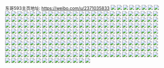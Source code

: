 东哥593主页地址: https://weibo.com/u/2371035833 
![](https://wx4.sinaimg.cn/mw2000/8d5322b9ly1h9epa8rjllj22c0340b2a.jpg) 
![](https://wx4.sinaimg.cn/mw2000/8d5322b9ly1h88lnkz0b0j20wi1ycnpd.jpg) 
![](https://wx4.sinaimg.cn/mw2000/8d5322b9ly1h3vcmu0v6mj22yo1o04qp.jpg) 
![](https://wx4.sinaimg.cn/mw2000/8d5322b9ly1h3vcms73avj20u01hc7ay.jpg) 
![](https://wx4.sinaimg.cn/mw2000/8d5322b9ly1h0upcgoj78j20s033vqv5.jpg) 
![](https://wx4.sinaimg.cn/mw2000/8d5322b9ly1h0upck37kvj20s033vkjl.jpg) 
![](https://wx4.sinaimg.cn/mw2000/8d5322b9ly1h0upcl55ykj211c33vx6p.jpg) 
![](https://wx4.sinaimg.cn/mw2000/8d5322b9ly1h0upcnobkhj22c033ve84.jpg) 
![](https://wx4.sinaimg.cn/mw2000/8d5322b9ly1h0upfk1060j21n9270e81.jpg) 
![](https://wx4.sinaimg.cn/mw2000/8d5322b9ly1h09u5xwfl4j20zo0j9djq.jpg) 
![](https://wx4.sinaimg.cn/mw2000/8d5322b9ly1h09u8gx9zrj21400u0guh.jpg) 
![](https://wx4.sinaimg.cn/mw2000/8d5322b9ly1gi0i00ia2lj20jd0qu1ji.jpg) 
![](https://wx4.sinaimg.cn/mw2000/8d5322b9ly1g9rxv05cxsj22c0340hdt.jpg) 
![](https://wx4.sinaimg.cn/mw2000/8d5322b9ly1g9rxv0rdhmj20k00zk463.jpg) 
![](https://wx4.sinaimg.cn/mw2000/8d5322b9ly1g9isz22tuvj23402c0kjl.jpg) 
![](https://wx4.sinaimg.cn/mw2000/8d5322b9ly1g9isz0u9d3j219v0psaj6.jpg) 
![](https://wx4.sinaimg.cn/mw2000/8d5322b9ly1g9isz3t2tij21cn0rc15u.jpg) 
![](https://wx4.sinaimg.cn/mw2000/8d5322b9ly1g9isz64msqj22c0340u11.jpg) 
![](https://wx4.sinaimg.cn/mw2000/8d5322b9ly1g9isz7jw3xj23402c07wi.jpg) 
![](https://wx4.sinaimg.cn/mw2000/8d5322b9ly1g9isz8iknpj23402c0b29.jpg) 
![](https://wx4.sinaimg.cn/mw2000/8d5322b9ly1g590338j8mj21401z4b29.jpg) 
![](https://wx4.sinaimg.cn/mw2000/8d5322b9ly1g32bgvxbihj20md0tugox.jpg) 
![](https://wx4.sinaimg.cn/mw2000/8d5322b9ly1g32bgwt8r8j22c0340ar8.jpg) 
![](https://wx4.sinaimg.cn/mw2000/8d5322b9ly1g32bgxmao7j208y08ca9v.jpg) 
![](https://wx4.sinaimg.cn/mw2000/8d5322b9ly1g32bgyanavj21401z41kx.jpg) 
![](https://wx4.sinaimg.cn/mw2000/8d5322b9ly1g32bh0e9yij22c0340npe.jpg) 
![](https://wx4.sinaimg.cn/mw2000/8d5322b9ly1g32bh2cxg3j20v91vonpe.jpg) 
![](https://wx4.sinaimg.cn/mw2000/8d5322b9ly1g32bh3jqzvj22c03404qp.jpg) 
![](https://wx4.sinaimg.cn/mw2000/8d5322b9ly1g32bgvl7plj20k00iwq32.jpg) 
![](https://wx4.sinaimg.cn/mw2000/8d5322b9ly1g2v0g3ukc4j23402c0b29.jpg) 
![](https://wx4.sinaimg.cn/mw2000/8d5322b9ly1g2v0g5c16zj20m80m8wfa.jpg) 
![](https://wx4.sinaimg.cn/mw2000/8d5322b9ly1g2v0g6h70cj22c0340qv5.jpg) 
![](https://wx4.sinaimg.cn/mw2000/8d5322b9ly1g2sy4umk9uj22c02c0tqk.jpg) 
![](https://wx4.sinaimg.cn/mw2000/8d5322b9ly1g2sy4wfp4sj22c02c0hdu.jpg) 
![](https://wx4.sinaimg.cn/mw2000/8d5322b9ly1g2sy4z34ddj22c02c0npe.jpg) 
![](https://wx4.sinaimg.cn/mw2000/8d5322b9ly1g2sy50tf1wj23402c0b29.jpg) 
![](https://wx4.sinaimg.cn/mw2000/8d5322b9ly1g2sy4u1k1sj20hm0fvabj.jpg) 
![](https://wx4.sinaimg.cn/mw2000/8d5322b9ly1g2sy52bmq1j20u01hcnbq.jpg) 
![](https://wx4.sinaimg.cn/mw2000/8d5322b9ly1g2ca2vypuvj21400u0ace.jpg) 
![](https://wx4.sinaimg.cn/mw2000/8d5322b9ly1g21w2bhblyj20u0140ti3.jpg) 
![](https://wx4.sinaimg.cn/mw2000/8d5322b9ly1g21w2b2fcdj20u0140k0w.jpg) 
![](https://wx4.sinaimg.cn/mw2000/8d5322b9ly1g21w2bsd7mj20u0140k1t.jpg) 
![](https://wx4.sinaimg.cn/mw2000/8d5322b9ly1g21w2c12d6j20u014079v.jpg) 
![](https://wx4.sinaimg.cn/mw2000/8d5322b9ly1g20pymysijj20u0140apm.jpg) 
![](https://wx4.sinaimg.cn/mw2000/8d5322b9ly1g20pypdxglj20u014016x.jpg) 
![](https://wx4.sinaimg.cn/mw2000/8d5322b9ly1g20pyptk12j20u0140n50.jpg) 
![](https://wx4.sinaimg.cn/mw2000/8d5322b9ly1g20pyq7cvvj21400u0n0p.jpg) 
![](https://wx4.sinaimg.cn/mw2000/8d5322b9ly1g20pyqijzej21400u0q6u.jpg) 
![](https://wx4.sinaimg.cn/mw2000/8d5322b9ly1g20pyqz3stj21400u0jyz.jpg) 
![](https://wx4.sinaimg.cn/mw2000/8d5322b9ly1g20pyri6vfj20u014011k.jpg) 
![](https://wx4.sinaimg.cn/mw2000/8d5322b9ly1g20pyruwxkj21400u0afo.jpg) 
![](https://wx4.sinaimg.cn/mw2000/8d5322b9ly1g20pysalr5j21400u0the.jpg) 
![](https://wx4.sinaimg.cn/mw2000/8d5322b9ly1g20pwu3dtpj21400u0130.jpg) 
![](https://wx4.sinaimg.cn/mw2000/8d5322b9ly1g20pwvoskhj20u01400y3.jpg) 
![](https://wx4.sinaimg.cn/mw2000/8d5322b9ly1g20pww2cvfj20u0140tdt.jpg) 
![](https://wx4.sinaimg.cn/mw2000/8d5322b9ly1g20pwvc151j20u013yk26.jpg) 
![](https://wx4.sinaimg.cn/mw2000/8d5322b9ly1g20pwtkl7tj20u00zg0z4.jpg) 
![](https://wx4.sinaimg.cn/mw2000/8d5322b9ly1g20pwwejxcj21400u0gst.jpg) 
![](https://wx4.sinaimg.cn/mw2000/8d5322b9ly1g20pwwt6bzj20u01407an.jpg) 
![](https://wx4.sinaimg.cn/mw2000/8d5322b9ly1g20pwx9fdlj20u0140wnv.jpg) 
![](https://wx4.sinaimg.cn/mw2000/8d5322b9ly1g20pwxvgcuj21400u013l.jpg) 
![](https://wx4.sinaimg.cn/mw2000/8d5322b9ly1g20prkgspsj20ux0u0tdu.jpg) 
![](https://wx4.sinaimg.cn/mw2000/8d5322b9ly1g20prkzyobj21400u045w.jpg) 
![](https://wx4.sinaimg.cn/mw2000/8d5322b9ly1g20prlcv33j20u0140jxg.jpg) 
![](https://wx4.sinaimg.cn/mw2000/8d5322b9ly1g20prlp4bcj20u0140gqx.jpg) 
![](https://wx4.sinaimg.cn/mw2000/8d5322b9ly1g20prm1102j20u0140q8j.jpg) 
![](https://wx4.sinaimg.cn/mw2000/8d5322b9ly1g20prmeumhj20u0140q95.jpg) 
![](https://wx4.sinaimg.cn/mw2000/8d5322b9ly1g20prmtmo4j20u0140gs0.jpg) 
![](https://wx4.sinaimg.cn/mw2000/8d5322b9ly1g20prn4yzij20u0140teq.jpg) 
![](https://wx4.sinaimg.cn/mw2000/8d5322b9ly1g20prnlcmvj20u0140dmt.jpg) 
![](https://wx4.sinaimg.cn/mw2000/8d5322b9ly1g20pe9oc96j20u0140wtd.jpg) 
![](https://wx4.sinaimg.cn/mw2000/8d5322b9ly1g20peaaxqrj20u0140ws6.jpg) 
![](https://wx4.sinaimg.cn/mw2000/8d5322b9ly1g20peanhfhj20u0140te1.jpg) 
![](https://wx4.sinaimg.cn/mw2000/8d5322b9ly1g20pebabtyj21400u0qb2.jpg) 
![](https://wx4.sinaimg.cn/mw2000/8d5322b9ly1g20pebp7edj20u01407cm.jpg) 
![](https://wx4.sinaimg.cn/mw2000/8d5322b9ly1g20pec29uvj20u0140agl.jpg) 
![](https://wx4.sinaimg.cn/mw2000/8d5322b9ly1g20pecntrdj20u0140qaw.jpg) 
![](https://wx4.sinaimg.cn/mw2000/8d5322b9ly1g20pedh1cbj20u0140kc2.jpg) 
![](https://wx4.sinaimg.cn/mw2000/8d5322b9ly1g20pee0j3tj20u013ygsf.jpg) 
![](https://wx4.sinaimg.cn/mw2000/8d5322b9ly1g207i7v36zj22c03401kx.jpg) 
![](https://wx4.sinaimg.cn/mw2000/8d5322b9ly1g207ibd6x5j22c03404qp.jpg) 
![](https://wx4.sinaimg.cn/mw2000/8d5322b9ly1g207iee6cyj23402c0qse.jpg) 
![](https://wx4.sinaimg.cn/mw2000/8d5322b9ly1g207i49ur1j20j60y2t9p.jpg) 
![](https://wx4.sinaimg.cn/mw2000/8d5322b9ly1g207iqfggrj22c0340npg.jpg) 
![](https://wx4.sinaimg.cn/mw2000/8d5322b9ly1g207i3m43yj207y088jr9.jpg) 
![](https://wx4.sinaimg.cn/mw2000/8d5322b9ly1g1yeazdwa9j22c02c07wi.jpg) 
![](https://wx4.sinaimg.cn/mw2000/8d5322b9ly1g1yeb0ry2aj20u01hc1ed.jpg) 
![](https://wx4.sinaimg.cn/mw2000/8d5322b9ly1g1yeb11ji8j20u00ru0wt.jpg) 
![](https://wx4.sinaimg.cn/mw2000/8d5322b9ly1g1yebbyxinj20tz1sye81.jpg) 
![](https://wx4.sinaimg.cn/mw2000/8d5322b9ly1g1yeb2szbfj22c0340kby.jpg) 
![](https://wx4.sinaimg.cn/mw2000/8d5322b9ly1g1yeb3wc7zj20v91vox50.jpg) 
![](https://wx4.sinaimg.cn/mw2000/8d5322b9ly1g1yeb4pbnrj22ds1sgtqt.jpg) 
![](https://wx4.sinaimg.cn/mw2000/8d5322b9ly1g1yeb5bzgvj20yi0phjxc.jpg) 
![](https://wx4.sinaimg.cn/mw2000/8d5322b9ly1g1yeaxemi1j20k00zkwly.jpg) 
![](https://wx4.sinaimg.cn/mw2000/8d5322b9ly1g1w4g4pqymj21z4140no0.jpg) 
![](https://wx4.sinaimg.cn/mw2000/8d5322b9ly1g1w4h76w29j20u01hcnpd.jpg) 
![](https://wx4.sinaimg.cn/mw2000/8d5322b9ly1g1w4h5nky9j21hc0u0b29.jpg) 
![](https://wx4.sinaimg.cn/mw2000/8d5322b9ly1g1w4g30zh0j22c0340kjl.jpg) 
![](https://wx4.sinaimg.cn/mw2000/8d5322b9ly1g1w4grd4eej22c03404qp.jpg) 
![](https://wx4.sinaimg.cn/mw2000/8d5322b9ly1g1w4gsy79lj20u01hc187.jpg) 
![](https://wx4.sinaimg.cn/mw2000/8d5322b9ly1g1w4gxu6xzj23402c0hdv.jpg) 
![](https://wx4.sinaimg.cn/mw2000/8d5322b9ly1g1w4h0p6yaj22c0340qv5.jpg) 
![](https://wx4.sinaimg.cn/mw2000/8d5322b9ly1g1w4h3ics3j22c0340e81.jpg) 
![](https://wx4.sinaimg.cn/mw2000/8d5322b9ly1g1v2yqj8eyj20l40xiju8.jpg) 
![](https://wx4.sinaimg.cn/mw2000/8d5322b9ly1g1t9w6w123j215o15ox6p.jpg) 
![](https://wx4.sinaimg.cn/mw2000/8d5322b9ly1g1t9wkzkc1j215o15o4qq.jpg) 
![](https://wx4.sinaimg.cn/mw2000/8d5322b9ly1g1t9wtq0wtj215o15o1ky.jpg) 
![](https://wx4.sinaimg.cn/mw2000/8d5322b9ly1g1ta00mck0j215o15o1ky.jpg) 
![](https://wx4.sinaimg.cn/mw2000/8d5322b9ly1g1t9w1nxv2j215o15ox6p.jpg) 
![](https://wx4.sinaimg.cn/mw2000/8d5322b9ly1g1ta01y41mj215o15ou0x.jpg) 
![](https://wx4.sinaimg.cn/mw2000/8d5322b9ly1g1ta02rtmtj215o15oqv5.jpg) 
![](https://wx4.sinaimg.cn/mw2000/8d5322b9ly1g1ta03o5njj215o15o7wi.jpg) 
![](https://wx4.sinaimg.cn/mw2000/8d5322b9ly1g1ta04zaerj21hf1z4npf.jpg) 
![](https://wx4.sinaimg.cn/mw2000/8d5322b9ly1g1t9zuxgvyj20u00u0dnt.jpg) 
![](https://wx4.sinaimg.cn/mw2000/8d5322b9ly1g1t9zvg8fdj20u00u0qet.jpg) 
![](https://wx4.sinaimg.cn/mw2000/8d5322b9ly1g1t9zw9fd1j20u00u07fs.jpg) 
![](https://wx4.sinaimg.cn/mw2000/8d5322b9ly1g1t9zwvfsuj20u00u07fx.jpg) 
![](https://wx4.sinaimg.cn/mw2000/8d5322b9ly1g1t9zxk4ibj20u00u010y.jpg) 
![](https://wx4.sinaimg.cn/mw2000/8d5322b9ly1g1t9zuchfwj20u00u0gow.jpg) 
![](https://wx4.sinaimg.cn/mw2000/8d5322b9ly1g1t9zxzf7mj20u013yn55.jpg) 
![](https://wx4.sinaimg.cn/mw2000/8d5322b9ly1g1t9zz05glj20oc13vn8c.jpg) 
![](https://wx4.sinaimg.cn/mw2000/8d5322b9ly1g1t9zzrl22j20u00u0wjs.jpg) 
![](https://wx4.sinaimg.cn/mw2000/8d5322b9ly1g1s8m20xwhj23402c0npd.jpg) 
![](https://wx4.sinaimg.cn/mw2000/8d5322b9ly1g1s8m3vgesj22c02c0e67.jpg) 
![](https://wx4.sinaimg.cn/mw2000/8d5322b9ly1g1s8m5q2vij23402c0b29.jpg) 
![](https://wx4.sinaimg.cn/mw2000/8d5322b9ly1g1s8m7gqn4j23402c0b29.jpg) 
![](https://wx4.sinaimg.cn/mw2000/8d5322b9ly1g1s8lzu5ihj23402c01ky.jpg) 
![](https://wx4.sinaimg.cn/mw2000/8d5322b9ly1g1s8m9ywqkj23402c07wi.jpg) 
![](https://wx4.sinaimg.cn/mw2000/8d5322b9ly1g1s8mbq98aj23402c01jx.jpg) 
![](https://wx4.sinaimg.cn/mw2000/8d5322b9ly1g1s8mdes7pj23402c0e3u.jpg) 
![](https://wx4.sinaimg.cn/mw2000/8d5322b9ly1g1s8mfb0ibj22c0340e81.jpg) 
![](https://wx4.sinaimg.cn/mw2000/8d5322b9ly1g1s84z97ujj23402c07wi.jpg) 
![](https://wx4.sinaimg.cn/mw2000/8d5322b9ly1g1s84zog06j20u01hcdo9.jpg) 
![](https://wx4.sinaimg.cn/mw2000/8d5322b9ly1g1s850uv3tj22c03407wh.jpg) 
![](https://wx4.sinaimg.cn/mw2000/8d5322b9ly1g1s852qxdzj22c0340b29.jpg) 
![](https://wx4.sinaimg.cn/mw2000/8d5322b9ly1g1s854hwbhj22c02c01kx.jpg) 
![](https://wx4.sinaimg.cn/mw2000/8d5322b9ly1g1s858dj2mj21hf1z4e81.jpg) 
![](https://wx4.sinaimg.cn/mw2000/8d5322b9ly1g1s859035fj21hf1z47wh.jpg) 
![](https://wx4.sinaimg.cn/mw2000/8d5322b9ly1g1s85am4lbj23402c0kjl.jpg) 
![](https://wx4.sinaimg.cn/mw2000/8d5322b9ly1g1s85c89juj22c02c0b29.jpg) 
![](https://wx4.sinaimg.cn/mw2000/8d5322b9ly1g1s83w9nokj22c02c0h8g.jpg) 
![](https://wx4.sinaimg.cn/mw2000/8d5322b9ly1g1s83umystj22c03401ky.jpg) 
![](https://wx4.sinaimg.cn/mw2000/8d5322b9ly1g1s83yuos6j22c0340hdu.jpg) 
![](https://wx4.sinaimg.cn/mw2000/8d5322b9ly1g1s840r2nkj21sg1sgnf8.jpg) 
![](https://wx4.sinaimg.cn/mw2000/8d5322b9ly1g1s8423dagj22c03401jh.jpg) 
![](https://wx4.sinaimg.cn/mw2000/8d5322b9ly1g1s843vov4j22c0340kjl.jpg) 
![](https://wx4.sinaimg.cn/mw2000/8d5322b9ly1g1s8453t2pj20u01hcwzx.jpg) 
![](https://wx4.sinaimg.cn/mw2000/8d5322b9ly1g1s846v9hfj22c0340e82.jpg) 
![](https://wx4.sinaimg.cn/mw2000/8d5322b9ly1g1s84953xzj23402c0u0x.jpg) 
![](https://wx4.sinaimg.cn/mw2000/8d5322b9ly1g1s83138zlj22c0340e81.jpg) 
![](https://wx4.sinaimg.cn/mw2000/8d5322b9ly1g1s8342817j22c03404qq.jpg) 
![](https://wx4.sinaimg.cn/mw2000/8d5322b9ly1g1s8362u8jj22c03407wh.jpg) 
![](https://wx4.sinaimg.cn/mw2000/8d5322b9ly1g1s839sc2vj22c0340npd.jpg) 
![](https://wx4.sinaimg.cn/mw2000/8d5322b9ly1g1s83807vtj22c02c0b29.jpg) 
![](https://wx4.sinaimg.cn/mw2000/8d5322b9ly1g1s82z1un0j22c0340b29.jpg) 
![](https://wx4.sinaimg.cn/mw2000/8d5322b9ly1g1s83b71e4j21z41hf4qp.jpg) 
![](https://wx4.sinaimg.cn/mw2000/8d5322b9ly1g1s83bvbpjj21z41404qp.jpg) 
![](https://wx4.sinaimg.cn/mw2000/8d5322b9ly1g1s83dtqhqj23402c0qv5.jpg) 
![](https://wx4.sinaimg.cn/mw2000/8d5322b9ly1g1qwp9j4isj23402c0hdt.jpg) 
![](https://wx4.sinaimg.cn/mw2000/8d5322b9ly1g1qwpeer60j22c0340b2b.jpg) 
![](https://wx4.sinaimg.cn/mw2000/8d5322b9ly1g1qwphce0nj22c0340e81.jpg) 
![](https://wx4.sinaimg.cn/mw2000/8d5322b9ly1g1qwpiea90j20nm0viaec.jpg) 
![](https://wx4.sinaimg.cn/mw2000/8d5322b9ly1g1jm3c8ryjj20u01hc7kh.jpg) 
![](https://wx4.sinaimg.cn/mw2000/8d5322b9ly1g1e8e3yheoj23402c0npd.jpg) 
![](https://wx4.sinaimg.cn/mw2000/8d5322b9ly1g1e8e5m8woj20u01hcgym.jpg) 
![](https://wx4.sinaimg.cn/mw2000/8d5322b9ly1g1e8e6sx7zj22c0340b2a.jpg) 
![](https://wx4.sinaimg.cn/mw2000/8d5322b9ly1g1e8ecrz6oj20v91voqvf.jpg) 
![](https://wx4.sinaimg.cn/mw2000/8d5322b9ly1g1e8edwgqoj22c0340b29.jpg) 
![](https://wx4.sinaimg.cn/mw2000/8d5322b9ly1g1e8efk64qj22c0340hdu.jpg) 
![](https://wx4.sinaimg.cn/mw2000/8d5322b9ly1g1e8ei3y4bj22c03401ky.jpg) 
![](https://wx4.sinaimg.cn/mw2000/8d5322b9ly1g1a4cwb9bbj21401z4hdt.jpg) 
![](https://wx4.sinaimg.cn/mw2000/8d5322b9ly1g183i6x2dfj22c0340kht.jpg) 
![](https://wx4.sinaimg.cn/mw2000/8d5322b9ly1g183i4cnlpj22c0340txo.jpg) 
![](https://wx4.sinaimg.cn/mw2000/8d5322b9ly1g0tg93wdkbj23402c01kx.jpg) 
![](https://wx4.sinaimg.cn/mw2000/8d5322b9ly1g0tg977ripj22c0340hdt.jpg) 
![](https://wx4.sinaimg.cn/mw2000/8d5322b9ly1g0tg8wvlluj22c0340hdt.jpg) 
![](https://wx4.sinaimg.cn/mw2000/8d5322b9ly1g0tgackis9j21401z44qp.jpg) 
![](https://wx4.sinaimg.cn/mw2000/8d5322b9ly1g0guhg15e3j21sg2ds1fc.jpg) 
![](https://wx4.sinaimg.cn/mw2000/8d5322b9ly1g06croq3qtj23402c0e81.jpg) 
![](https://wx4.sinaimg.cn/mw2000/8d5322b9ly1g06crrchagj23402c0e81.jpg) 
![](https://wx4.sinaimg.cn/mw2000/8d5322b9ly1g06crumkhij22c02c0qv6.jpg) 
![](https://wx4.sinaimg.cn/mw2000/8d5322b9ly1g06crvvig2j23402c07wi.jpg) 
![](https://wx4.sinaimg.cn/mw2000/8d5322b9ly1g06crzc3nbj22c0340qv5.jpg) 
![](https://wx4.sinaimg.cn/mw2000/8d5322b9ly1g06cs1ys93j22c0340e82.jpg) 
![](https://wx4.sinaimg.cn/mw2000/8d5322b9ly1g06cs3x3qpj22c0340b2a.jpg) 
![](https://wx4.sinaimg.cn/mw2000/8d5322b9ly1g06cs6bedcj21hf1z4hdt.jpg) 
![](https://wx4.sinaimg.cn/mw2000/8d5322b9ly1g06cs7olh6j22c0340x6p.jpg) 
![](https://wx4.sinaimg.cn/mw2000/8d5322b9ly1g01f5c6zuoj21400u0wgf.jpg) 
![](https://wx4.sinaimg.cn/mw2000/8d5322b9ly1g00l3vumxaj23402c04qp.jpg) 
![](https://wx4.sinaimg.cn/mw2000/8d5322b9ly1g00l3t37icj23402c0b29.jpg) 
![](https://wx4.sinaimg.cn/mw2000/8d5322b9ly1g00l4hxez8j23402c0e81.jpg) 
![](https://wx4.sinaimg.cn/mw2000/8d5322b9ly1g00l4n1cnaj22c03401kx.jpg) 
![](https://wx4.sinaimg.cn/mw2000/8d5322b9ly1g00l4orqeij20u01hcdsi.jpg) 
![](https://wx4.sinaimg.cn/mw2000/8d5322b9ly1g00l4pdkauj20u01hc7ha.jpg) 
![](https://wx4.sinaimg.cn/mw2000/8d5322b9ly1g00l4pmed3j20c80bo3ym.jpg) 
![](https://wx4.sinaimg.cn/mw2000/8d5322b9ly1g00l4r16slj21z41401kx.jpg) 
![](https://wx4.sinaimg.cn/mw2000/8d5322b9ly1g00l4rfmd7j20k00zk0wg.jpg) 
![](https://wx4.sinaimg.cn/mw2000/8d5322b9ly1fzmazrw0lzj22c03407wh.jpg) 
![](https://wx4.sinaimg.cn/mw2000/8d5322b9ly1fzmazu6y63j22c03404qp.jpg) 
![](https://wx4.sinaimg.cn/mw2000/8d5322b9ly1fzmazp212gj23402c04qq.jpg) 
![](https://wx4.sinaimg.cn/mw2000/8d5322b9ly1fzmazw95eij22c0340b2a.jpg) 
![](https://wx4.sinaimg.cn/mw2000/8d5322b9ly1fzmazz0lhdj22c03404qq.jpg) 
![](https://wx4.sinaimg.cn/mw2000/8d5322b9ly1fzmb0201l4j21o02you0z.jpg) 
![](https://wx4.sinaimg.cn/mw2000/8d5322b9ly1fz9rg76otdj20v91voqv6.jpg) 
![](https://wx4.sinaimg.cn/mw2000/8d5322b9ly1fz5xu0wfv8j22c03407wh.jpg) 
![](https://wx4.sinaimg.cn/mw2000/8d5322b9ly1fz5xtyos6pj23402c0qv8.jpg) 
![](https://wx4.sinaimg.cn/mw2000/8d5322b9ly1fz5xt7baezg206o06o74z.jpg) 
![](https://wx4.sinaimg.cn/mw2000/8d5322b9ly1fxt9b9b7kij20k00k0ta7.jpg) 
![](https://wx4.sinaimg.cn/mw2000/8d5322b9ly1fxt9b8r0tij22c02c0n2x.jpg) 
![](https://wx4.sinaimg.cn/mw2000/8d5322b9ly1fxt9bc2r5uj22c02c04qr.jpg) 
![](https://wx4.sinaimg.cn/mw2000/8d5322b9ly1fxt9bad2y3j22c02c04qp.jpg) 
![](https://wx4.sinaimg.cn/mw2000/8d5322b9ly1fx5lx5g9trj20k00k0q6y.jpg) 
![](https://wx4.sinaimg.cn/mw2000/8d5322b9ly1fx5lx4xo2yj20k00k0n1g.jpg) 
![](https://wx4.sinaimg.cn/mw2000/8d5322b9ly1fx5lx5vqh2j20k00k042c.jpg) 
![](https://wx4.sinaimg.cn/mw2000/8d5322b9ly1fvj9q6fd05j21jk15oh09.jpg) 
![](https://wx4.sinaimg.cn/mw2000/8d5322b9ly1fv7i12enyvj22c0340kjm.jpg) 
![](https://wx4.sinaimg.cn/mw2000/8d5322b9ly1fuhpit9wmij21w02io1ky.jpg) 
![](https://wx4.sinaimg.cn/mw2000/8d5322b9ly1fuhpj20b9lj21w02iou0x.jpg) 
![](https://wx4.sinaimg.cn/mw2000/8d5322b9ly1fuhpizdumkj21w02iokjl.jpg) 
![](https://wx4.sinaimg.cn/mw2000/8d5322b9ly1fuhpixjj72j21w02iob29.jpg) 
![](https://wx4.sinaimg.cn/mw2000/8d5322b9ly1fuhpiu18juj20zk0k0ag0.jpg) 
![](https://wx4.sinaimg.cn/mw2000/8d5322b9ly1fuhpjbnjgtj20v70k0wkn.jpg) 
